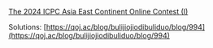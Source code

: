 [The 2024 ICPC Asia East Continent Online Contest (I)](https://qoj.ac/contest/1794)

Solutions: [https://qoj.ac/blog/bulijiojiodibuliduo/blog/994](https://qoj.ac/blog/bulijiojiodibuliduo/blog/994)